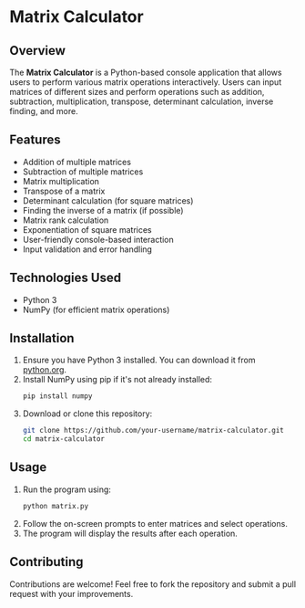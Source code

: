 ﻿# Matrix Calculator

## Overview
The **Matrix Calculator** is a Python-based console application that allows users to perform various matrix operations interactively. Users can input matrices of different sizes and perform operations such as addition, subtraction, multiplication, transpose, determinant calculation, inverse finding, and more.

## Features
- Addition of multiple matrices
- Subtraction of multiple matrices
- Matrix multiplication
- Transpose of a matrix
- Determinant calculation (for square matrices)
- Finding the inverse of a matrix (if possible)
- Matrix rank calculation
- Exponentiation of square matrices
- User-friendly console-based interaction
- Input validation and error handling

## Technologies Used
- Python 3
- NumPy (for efficient matrix operations)

## Installation
1. Ensure you have Python 3 installed. You can download it from [python.org](https://www.python.org/downloads/).
2. Install NumPy using pip if it's not already installed:
   ```bash
   pip install numpy
   ```
3. Download or clone this repository:
   ```bash
   git clone https://github.com/your-username/matrix-calculator.git
   cd matrix-calculator
   ```

## Usage
1. Run the program using:
   ```bash
   python matrix.py
   ```
2. Follow the on-screen prompts to enter matrices and select operations.
3. The program will display the results after each operation.

## Contributing
Contributions are welcome! Feel free to fork the repository and submit a pull request with your improvements.



